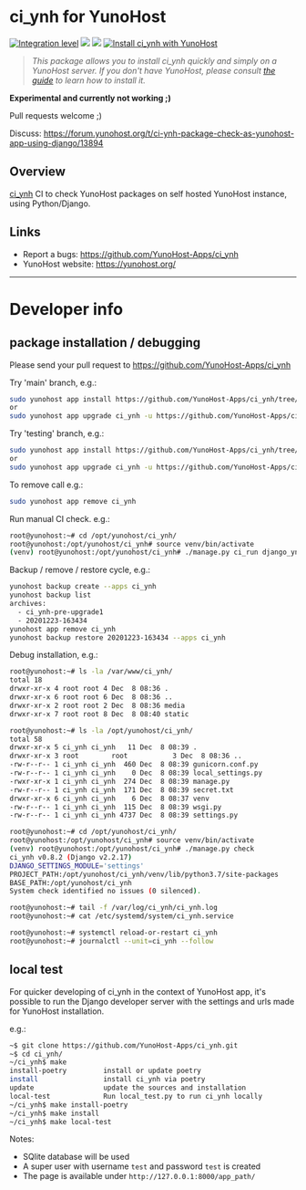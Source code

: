 # ci_ynh for YunoHost

[![Integration level](https://dash.yunohost.org/integration/ci_ynh.svg)](https://dash.yunohost.org/appci/app/ci_ynh) ![](https://ci-apps.yunohost.org/ci/badges/ci_ynh.status.svg) ![](https://ci-apps.yunohost.org/ci/badges/ci_ynh.maintain.svg)
[![Install ci_ynh with YunoHost](https://install-app.yunohost.org/install-with-yunohost.svg)](https://install-app.yunohost.org/?app=ci_ynh)

> *This package allows you to install ci_ynh quickly and simply on a YunoHost server.
If you don't have YunoHost, please consult [the guide](https://yunohost.org/#/install) to learn how to install it.*

**Experimental and currently not working ;)**

Pull requests welcome ;)

Discuss: https://forum.yunohost.org/t/ci-ynh-package-check-as-yunohost-app-using-django/13894

## Overview

[ci_ynh](https://github.comYunoHost-Apps/ci_ynh) CI to check YunoHost packages on self hosted YunoHost instance, using Python/Django.



## Links

 * Report a bugs: https://github.com/YunoHost-Apps/ci_ynh
 * YunoHost website: https://yunohost.org/

---

# Developer info

## package installation / debugging

Please send your pull request to https://github.com/YunoHost-Apps/ci_ynh

Try 'main' branch, e.g.:
```bash
sudo yunohost app install https://github.com/YunoHost-Apps/ci_ynh/tree/master --debug
or
sudo yunohost app upgrade ci_ynh -u https://github.com/YunoHost-Apps/ci_ynh/tree/master --debug
```

Try 'testing' branch, e.g.:
```bash
sudo yunohost app install https://github.com/YunoHost-Apps/ci_ynh/tree/testing --debug
or
sudo yunohost app upgrade ci_ynh -u https://github.com/YunoHost-Apps/ci_ynh/tree/testing --debug
```

To remove call e.g.:
```bash
sudo yunohost app remove ci_ynh
```

Run manual CI check. e.g.:
```bash
root@yunohost:~# cd /opt/yunohost/ci_ynh/
root@yunohost:/opt/yunohost/ci_ynh# source venv/bin/activate
(venv) root@yunohost:/opt/yunohost/ci_ynh# ./manage.py ci_run django_ynh
```

Backup / remove / restore cycle, e.g.:
```bash
yunohost backup create --apps ci_ynh
yunohost backup list
archives:
  - ci_ynh-pre-upgrade1
  - 20201223-163434
yunohost app remove ci_ynh
yunohost backup restore 20201223-163434 --apps ci_ynh
```

Debug installation, e.g.:
```bash
root@yunohost:~# ls -la /var/www/ci_ynh/
total 18
drwxr-xr-x 4 root root 4 Dec  8 08:36 .
drwxr-xr-x 6 root root 6 Dec  8 08:36 ..
drwxr-xr-x 2 root root 2 Dec  8 08:36 media
drwxr-xr-x 7 root root 8 Dec  8 08:40 static

root@yunohost:~# ls -la /opt/yunohost/ci_ynh/
total 58
drwxr-xr-x 5 ci_ynh ci_ynh   11 Dec  8 08:39 .
drwxr-xr-x 3 root        root           3 Dec  8 08:36 ..
-rw-r--r-- 1 ci_ynh ci_ynh  460 Dec  8 08:39 gunicorn.conf.py
-rw-r--r-- 1 ci_ynh ci_ynh    0 Dec  8 08:39 local_settings.py
-rwxr-xr-x 1 ci_ynh ci_ynh  274 Dec  8 08:39 manage.py
-rw-r--r-- 1 ci_ynh ci_ynh  171 Dec  8 08:39 secret.txt
drwxr-xr-x 6 ci_ynh ci_ynh    6 Dec  8 08:37 venv
-rw-r--r-- 1 ci_ynh ci_ynh  115 Dec  8 08:39 wsgi.py
-rw-r--r-- 1 ci_ynh ci_ynh 4737 Dec  8 08:39 settings.py

root@yunohost:~# cd /opt/yunohost/ci_ynh/
root@yunohost:/opt/yunohost/ci_ynh# source venv/bin/activate
(venv) root@yunohost:/opt/yunohost/ci_ynh# ./manage.py check
ci_ynh v0.8.2 (Django v2.2.17)
DJANGO_SETTINGS_MODULE='settings'
PROJECT_PATH:/opt/yunohost/ci_ynh/venv/lib/python3.7/site-packages
BASE_PATH:/opt/yunohost/ci_ynh
System check identified no issues (0 silenced).

root@yunohost:~# tail -f /var/log/ci_ynh/ci_ynh.log
root@yunohost:~# cat /etc/systemd/system/ci_ynh.service

root@yunohost:~# systemctl reload-or-restart ci_ynh
root@yunohost:~# journalctl --unit=ci_ynh --follow
```

## local test

For quicker developing of ci_ynh in the context of YunoHost app,
it's possible to run the Django developer server with the settings
and urls made for YunoHost installation.

e.g.:
```bash
~$ git clone https://github.com/YunoHost-Apps/ci_ynh.git
~$ cd ci_ynh/
~/ci_ynh$ make
install-poetry         install or update poetry
install                install ci_ynh via poetry
update                 update the sources and installation
local-test             Run local_test.py to run ci_ynh locally
~/ci_ynh$ make install-poetry
~/ci_ynh$ make install
~/ci_ynh$ make local-test
```

Notes:

* SQlite database will be used
* A super user with username `test` and password `test` is created
* The page is available under `http://127.0.0.1:8000/app_path/`
